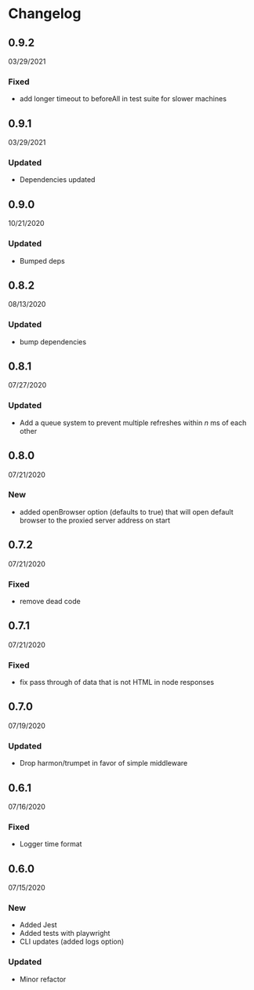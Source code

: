 # Changelog


<h2 class="ReleaseVersion">0.9.2</h2>

<p class="ReleaseDate">
  <time datetime="2021-03-29T14:13:56.580Z">03/29/2021</time>
</p>


### Fixed
- add longer timeout to beforeAll in test suite for slower machines


<h2 class="ReleaseVersion">0.9.1</h2>

<p class="ReleaseDate">
  <time datetime="2021-03-29T14:09:12.628Z">03/29/2021</time>
</p>


### Updated
- Dependencies updated


<h2 class="ReleaseVersion">0.9.0</h2>

<p class="ReleaseDate">
  <time datetime="2020-10-21T14:44:10.118Z">10/21/2020</time>
</p>


### Updated
- Bumped deps


<h2 class="ReleaseVersion">0.8.2</h2>

<p class="ReleaseDate">
  <time datetime="2020-08-13T13:03:13.646Z">08/13/2020</time>
</p>


### Updated
- bump dependencies


<h2 class="ReleaseVersion">0.8.1</h2>

<p class="ReleaseDate">
  <time datetime="2020-07-27T12:56:46.704Z">07/27/2020</time>
</p>


### Updated
- Add a queue system to prevent multiple refreshes within _n_ ms of each other


<h2 class="ReleaseVersion">0.8.0</h2>

<p class="ReleaseDate">
  <time datetime="2020-07-21T23:25:48.501Z">07/21/2020</time>
</p>


### New
- added openBrowser option (defaults to true) that will open default browser to the proxied server address on start


<h2 class="ReleaseVersion">0.7.2</h2>

<p class="ReleaseDate">
  <time datetime="2020-07-21T19:47:52.414Z">07/21/2020</time>
</p>


### Fixed
- remove dead code


<h2 class="ReleaseVersion">0.7.1</h2>

<p class="ReleaseDate">
  <time datetime="2020-07-21T19:44:08.785Z">07/21/2020</time>
</p>


### Fixed
- fix pass through of data that is not HTML in node responses


<h2 class="ReleaseVersion">0.7.0</h2>

<p class="ReleaseDate">
  <time datetime="2020-07-19T13:31:23.436Z">07/19/2020</time>
</p>


### Updated
- Drop harmon/trumpet in favor of simple middleware


<h2 class="ReleaseVersion">0.6.1</h2>

<p class="ReleaseDate">
  <time datetime="2020-07-16T12:08:28.492Z">07/16/2020</time>
</p>


### Fixed
- Logger time format


<h2 class="ReleaseVersion">0.6.0</h2>

<p class="ReleaseDate">
  <time datetime="2020-07-15T21:01:34.075Z">07/15/2020</time>
</p>


### New
- Added Jest
- Added tests with playwright
- CLI updates (added logs option)

### Updated
- Minor refactor
